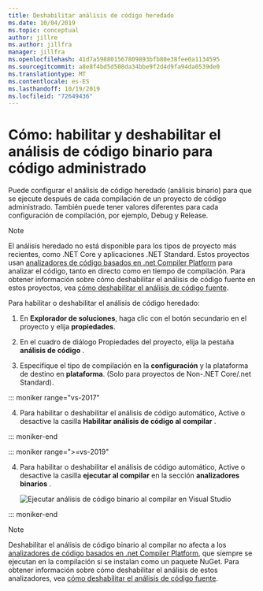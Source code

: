```yaml
---
title: Deshabilitar análisis de código heredado
ms.date: 10/04/2019
ms.topic: conceptual
author: jillre
ms.author: jillfra
manager: jillfra
ms.openlocfilehash: 41d7a598801567809893bfb80e38fee0a1134595
ms.sourcegitcommit: a8e8f4bd5d508da34bbe9f2d4d9fa94da0539de0
ms.translationtype: MT
ms.contentlocale: es-ES
ms.lasthandoff: 10/19/2019
ms.locfileid: "72649436"
---
```

# <a name="how-to-enable-and-disable-binary-code-analysis-for-managed-code"></a>Cómo: habilitar y deshabilitar el análisis de código binario para código administrado

Puede configurar el análisis de código heredado (análisis binario) para que se ejecute después de cada compilación de un proyecto de código administrado. También puede tener valores diferentes para cada configuración de compilación, por ejemplo, Debug y Release.

> [!NOTE]
> El análisis heredado no está disponible para los tipos de proyecto más recientes, como .NET Core y aplicaciones .NET Standard. Estos proyectos usan [analizadores de código basados en .net Compiler Platform](roslyn-analyzers-overview.md) para analizar el código, tanto en directo como en tiempo de compilación. Para obtener información sobre cómo deshabilitar el análisis de código fuente en estos proyectos, vea [cómo deshabilitar el análisis de código fuente](disable-code-analysis.md).

Para habilitar o deshabilitar el análisis de código heredado:

1. En **Explorador de soluciones**, haga clic con el botón secundario en el proyecto y elija **propiedades**.

2. En el cuadro de diálogo Propiedades del proyecto, elija la pestaña **análisis de código** .

3. Especifique el tipo de compilación en la **configuración** y la plataforma de destino en **plataforma**. (Solo para proyectos de Non-.NET Core/.net Standard).

::: moniker range="vs-2017"

4. Para habilitar o deshabilitar el análisis de código automático, Active o desactive la casilla **Habilitar análisis de código al compilar** .

::: moniker-end

::: moniker range=">=vs-2019"

4. Para habilitar o deshabilitar el análisis de código automático, Active o desactive la casilla **ejecutar al compilar** en la sección **analizadores binarios** .

   ![Ejecutar análisis de código binario al compilar en Visual Studio](media/run-on-build-binary-analyzers.png)

::: moniker-end

> [!NOTE]
> Deshabilitar el análisis de código binario al compilar no afecta a los [analizadores de código basados en .net Compiler Platform](roslyn-analyzers-overview.md), que siempre se ejecutan en la compilación si se instalan como un paquete NuGet. Para obtener información sobre cómo deshabilitar el análisis de estos analizadores, vea [cómo deshabilitar el análisis de código fuente](disable-code-analysis.md).
